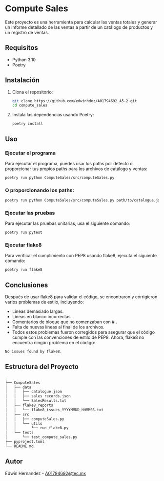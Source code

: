 # Compute Sales

Este proyecto es una herramienta para calcular las ventas totales y generar un informe detallado de las ventas a partir de un catálogo de productos y un registro de ventas.

## Requisitos

- Python 3.10
- Poetry

## Instalación

1. Clona el repositorio:

    ```sh
    git clone https://github.com/edwinhdez/A01794692_A5-2.git
    cd compute_sales
    ```

2. Instala las dependencias usando Poetry:

    ```sh
    poetry install
    ```

## Uso

### Ejecutar el programa

Para ejecutar el programa, puedes usar los paths por defecto o proporcionar tus propios paths para los archivos de catálogo y ventas:

```sh
poetry run python ComputeSales/src/computeSales.py
```

### O proporcionando los paths:
```sh 
poetry run python ComputeSales/src/computeSales.py path/to/catalogue.json path/to/sales_records.json
```
### Ejecutar las pruebas
Para ejecutar las pruebas unitarias, usa el siguiente comando:

```sh
poetry run pytest
```

### Ejecutar flake8
Para verificar el cumplimiento con PEP8 usando flake8, ejecuta el siguiente comando:

``` sh
poetry run flake8
``` 

## Conclusiones
Después de usar flake8 para validar el código, se encontraron y corrigieron varios problemas de estilo, incluyendo:

- Líneas demasiado largas.
- Líneas en blanco incorrectas.
- Comentarios de bloque que no comenzaban con # .
- Falta de nuevas líneas al final de los archivos.
- Todos estos problemas fueron corregidos para asegurar que el código cumple con las convenciones de estilo de PEP8. Ahora, flake8 no encuentra ningún problema en el código:

``` sh
No issues found by flake8.
``` 

## Estructura del Proyecto
``` sh
.
├── ComputeSales
│   ├── data
│   │   ├── catalogue.json
│   │   ├── sales_records.json
│   │   └── SalesResults.txt
│   ├── flake8_reports
│   │   └── flake8_issues_YYYYMMDD_HHMMSS.txt
│   ├── src
│   │   ├── computeSales.py
│   │   └── utils
│   │       └── run_flake8.py
│   └── tests
│       └── test_compute_sales.py
├── pyproject.toml
└── README.md
```
## Autor
Edwin Hernandez - A01794692@tec.mx